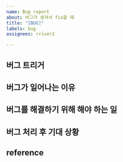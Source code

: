 ```yaml
---
name: Bug report
about: 버그가 생겨서 fix할 때
title: "[BUG]"
labels: bug
assignees: rriver2

---
```


## 버그 트리거

## 버그가 일어나는 이유

## 버그를 해결하기 위해 해야 하는 일

## 버그 처리 후 기대 상황

## reference
